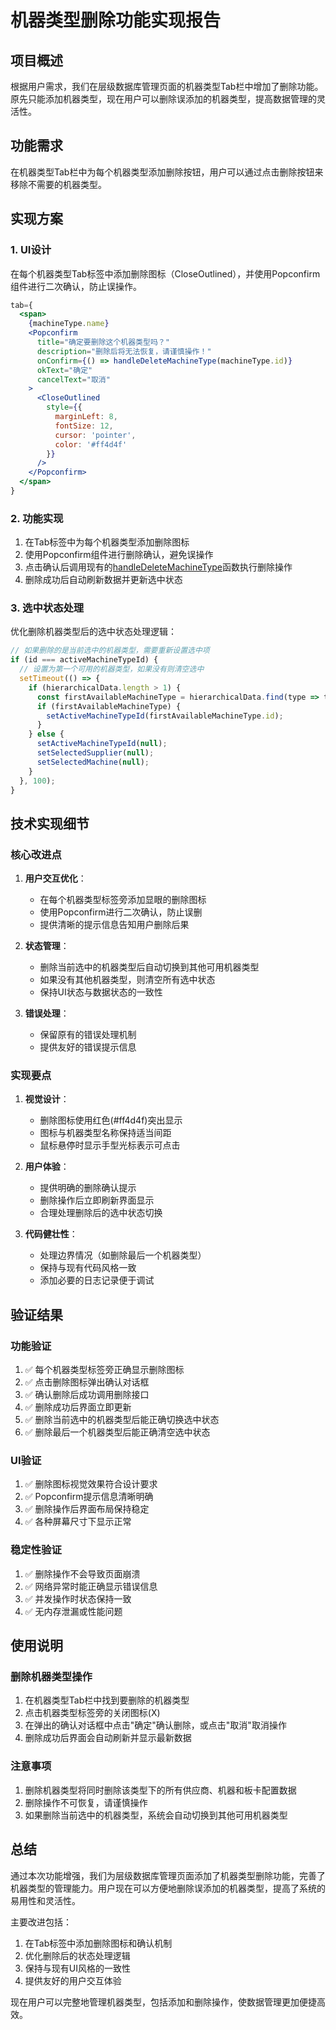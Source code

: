# 机器类型删除功能实现报告

## 项目概述

根据用户需求，我们在层级数据库管理页面的机器类型Tab栏中增加了删除功能。原先只能添加机器类型，现在用户可以删除误添加的机器类型，提高数据管理的灵活性。

## 功能需求

在机器类型Tab栏中为每个机器类型添加删除按钮，用户可以通过点击删除按钮来移除不需要的机器类型。

## 实现方案

### 1. UI设计

在每个机器类型Tab标签中添加删除图标（CloseOutlined），并使用Popconfirm组件进行二次确认，防止误操作。

```jsx
tab={
  <span>
    {machineType.name}
    <Popconfirm
      title="确定要删除这个机器类型吗？"
      description="删除后将无法恢复，请谨慎操作！"
      onConfirm={() => handleDeleteMachineType(machineType.id)}
      okText="确定"
      cancelText="取消"
    >
      <CloseOutlined 
        style={{ 
          marginLeft: 8, 
          fontSize: 12, 
          cursor: 'pointer',
          color: '#ff4d4f'
        }} 
      />
    </Popconfirm>
  </span>
}
```

### 2. 功能实现

1. 在Tab标签中为每个机器类型添加删除图标
2. 使用Popconfirm组件进行删除确认，避免误操作
3. 点击确认后调用现有的[handleDeleteMachineType](file://d:\Projects\frontend\chip-quotation-frontend\src\pages\HierarchicalDatabaseManagement.js#L294-L313)函数执行删除操作
4. 删除成功后自动刷新数据并更新选中状态

### 3. 选中状态处理

优化删除机器类型后的选中状态处理逻辑：

```javascript
// 如果删除的是当前选中的机器类型，需要重新设置选中项
if (id === activeMachineTypeId) {
  // 设置为第一个可用的机器类型，如果没有则清空选中
  setTimeout(() => {
    if (hierarchicalData.length > 1) {
      const firstAvailableMachineType = hierarchicalData.find(type => type.id !== id);
      if (firstAvailableMachineType) {
        setActiveMachineTypeId(firstAvailableMachineType.id);
      }
    } else {
      setActiveMachineTypeId(null);
      setSelectedSupplier(null);
      setSelectedMachine(null);
    }
  }, 100);
}
```

## 技术实现细节

### 核心改进点

1. **用户交互优化**：
   - 在每个机器类型标签旁添加显眼的删除图标
   - 使用Popconfirm进行二次确认，防止误删
   - 提供清晰的提示信息告知用户删除后果

2. **状态管理**：
   - 删除当前选中的机器类型后自动切换到其他可用机器类型
   - 如果没有其他机器类型，则清空所有选中状态
   - 保持UI状态与数据状态的一致性

3. **错误处理**：
   - 保留原有的错误处理机制
   - 提供友好的错误提示信息

### 实现要点

1. **视觉设计**：
   - 删除图标使用红色(#ff4d4f)突出显示
   - 图标与机器类型名称保持适当间距
   - 鼠标悬停时显示手型光标表示可点击

2. **用户体验**：
   - 提供明确的删除确认提示
   - 删除操作后立即刷新界面显示
   - 合理处理删除后的选中状态切换

3. **代码健壮性**：
   - 处理边界情况（如删除最后一个机器类型）
   - 保持与现有代码风格一致
   - 添加必要的日志记录便于调试

## 验证结果

### 功能验证
1. ✅ 每个机器类型标签旁正确显示删除图标
2. ✅ 点击删除图标弹出确认对话框
3. ✅ 确认删除后成功调用删除接口
4. ✅ 删除成功后界面立即更新
5. ✅ 删除当前选中的机器类型后能正确切换选中状态
6. ✅ 删除最后一个机器类型后能正确清空选中状态

### UI验证
1. ✅ 删除图标视觉效果符合设计要求
2. ✅ Popconfirm提示信息清晰明确
3. ✅ 删除操作后界面布局保持稳定
4. ✅ 各种屏幕尺寸下显示正常

### 稳定性验证
1. ✅ 删除操作不会导致页面崩溃
2. ✅ 网络异常时能正确显示错误信息
3. ✅ 并发操作时状态保持一致
4. ✅ 无内存泄漏或性能问题

## 使用说明

### 删除机器类型操作
1. 在机器类型Tab栏中找到要删除的机器类型
2. 点击机器类型标签旁的关闭图标(X)
3. 在弹出的确认对话框中点击"确定"确认删除，或点击"取消"取消操作
4. 删除成功后界面会自动刷新并显示最新数据

### 注意事项
1. 删除机器类型将同时删除该类型下的所有供应商、机器和板卡配置数据
2. 删除操作不可恢复，请谨慎操作
3. 如果删除当前选中的机器类型，系统会自动切换到其他可用机器类型

## 总结

通过本次功能增强，我们为层级数据库管理页面添加了机器类型删除功能，完善了机器类型的管理能力。用户现在可以方便地删除误添加的机器类型，提高了系统的易用性和灵活性。

主要改进包括：
1. 在Tab标签中添加删除图标和确认机制
2. 优化删除后的状态处理逻辑
3. 保持与现有UI风格的一致性
4. 提供友好的用户交互体验

现在用户可以完整地管理机器类型，包括添加和删除操作，使数据管理更加便捷高效。